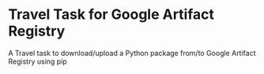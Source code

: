 # Travel Task for Google Artifact Registry

A Travel task to download/upload a Python package from/to Google Artifact Registry using pip
